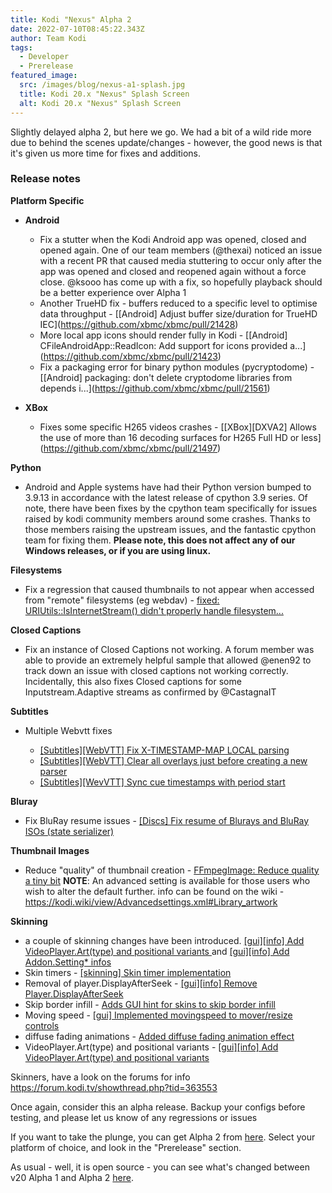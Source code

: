 ```yaml
---
title: Kodi "Nexus" Alpha 2
date: 2022-07-10T08:45:22.343Z
author: Team Kodi
tags:
  - Developer
  - Prerelease
featured_image:
  src: /images/blog/nexus-a1-splash.jpg
  title: Kodi 20.x "Nexus" Splash Screen
  alt: Kodi 20.x "Nexus" Splash Screen
---
```

Slightly delayed alpha 2, but here we go. We had a bit of a wild ride more due to behind the scenes update/changes - however, the good news is that it's given us more time for fixes and additions.

### **Release notes**

**Platform Specific**

* **Android**

  * Fix a stutter when the Kodi Android app was opened, closed and opened again. One of our team members (@thexai) noticed an issue with a recent PR that caused media stuttering to occur only after the app was opened and closed and reopened again without a force close. @ksooo has come up with a fix, so hopefully playback should be a better experience over Alpha 1
  * Another TrueHD fix - buffers reduced to a specific level to optimise data throughput - [\[Android] Adjust buffer size/duration for TrueHD IEC](https://github.com/xbmc/xbmc/pull/21428)
  * More local app icons should render fully in Kodi - [\[Android] CFileAndroidApp::ReadIcon: Add support for icons provided a...](https://github.com/xbmc/xbmc/pull/21423)
  * Fix a packaging error for binary python modules (pycryptodome) - [\[Android] packaging: don't delete cryptodome libraries from depends i...](https://github.com/xbmc/xbmc/pull/21561)
* **XBox**

  * Fixes some specific H265 videos crashes - [\[XBox]\[DXVA2] Allows the use of more than 16 decoding surfaces for H265 Full HD or less](https://github.com/xbmc/xbmc/pull/21497)

**Python**

* Android and Apple systems have had their Python version bumped to 3.9.13 in accordance with the latest release of cpython 3.9 series. Of note, there have been fixes by the cpython team specifically for issues raised by kodi community members around some crashes. Thanks to those members raising the upstream issues, and the fantastic cpython team for fixing them.
  **Please note, this does not affect any of our Windows releases, or if you are using linux.**

**Filesystems**

* Fix a regression that caused thumbnails to not appear when accessed from "remote" filesystems (eg webdav) - [fixed: URIUtils::IsInternetStream() didn't properly handle filesystem...](https://github.com/xbmc/xbmc/pull/21494)

**Closed Captions**

* Fix an instance of Closed Captions not working. A forum member was able to provide an extremely helpful sample that allowed @enen92 to track down an issue with closed captions not working correctly. Incidentally, this also fixes Closed captions for some Inputstream.Adaptive streams as confirmed by @CastagnaIT 

**Subtitles**

* Multiple Webvtt fixes

  * [\[Subtitles\]\[WebVTT\] Fix X-TIMESTAMP-MAP LOCAL parsing](https://github.com/xbmc/xbmc/pull/21457)
  * [\[Subtitles\]\[WebVTT\] Clear all overlays just before creating a new parser](https://github.com/xbmc/xbmc/pull/21650)
  * [\[Subtitles\]\[WevVTT\] Sync cue timestamps with period start](https://github.com/xbmc/xbmc/pull/21523)

**Bluray**

* Fix BluRay resume issues - [\[Discs\] Fix resume of Blurays and BluRay ISOs (state serializer)](https://github.com/xbmc/xbmc/pull/21462)

**Thumbnail Images**

* Reduce "quality" of thumbnail creation - [FFmpegImage: Reduce quality a tiny bit](https://github.com/xbmc/xbmc/pull/21418)
  **NOTE**: An advanced setting is available for those users who wish to alter the default further. info can be found on the wiki - <https://kodi.wiki/view/Advancedsettings.xml#Library_artwork>

**Skinning**

* a couple of skinning changes have been introduced. [\[gui\]\[info\] Add VideoPlayer.Art(type) and positional variants ](https://github.com/xbmc/xbmc/pull/21401) and [\[gui\]\[info\] Add Addon.Setting* infos](https://github.com/xbmc/xbmc/pull/21405)
* Skin timers - [\[skinning\] Skin timer implementation](https://github.com/xbmc/xbmc/pull/21320)
* Removal of player.DisplayAfterSeek - [\[gui\]\[info\] Remove Player.DisplayAfterSeek](https://github.com/xbmc/xbmc/pull/21425)
* Skip border infill - [Adds GUI hint for skins to skip border infill](https://github.com/xbmc/xbmc/pull/20754)
* Moving speed - [\[gui\] Implemented movingspeed to mover/resize controls](https://github.com/xbmc/xbmc/pull/21364)
* diffuse fading animations - [Added diffuse fading animation effect ](https://github.com/xbmc/xbmc/pull/21400)
* VideoPlayer.Art(type) and positional variants - [\[gui\]\[info\] Add VideoPlayer.Art(type) and positional variants](https://github.com/xbmc/xbmc/pull/21401)


Skinners, have a look on the forums for info https://forum.kodi.tv/showthread.php?tid=363553

Once again, consider this an alpha release. Backup your configs before testing, and please let us know of any regressions or issues

If you want to take the plunge, you can get Alpha 2 from [here](https://kodi.tv/download). Select your platform of choice, and look in the "Prerelease" section. 

As usual - well, it is open source - you can see what's changed between v20 Alpha 1 and Alpha 2 [here](https://github.com/xbmc/xbmc/compare/20.0a1-Nexus...20.0a2-Nexus).